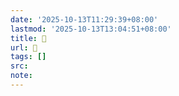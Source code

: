 ```yaml
---
date: '2025-10-13T11:29:39+08:00'
lastmod: '2025-10-13T13:04:51+08:00'
title: 󰢞
url: 󰢞
tags: []
src:
note:
---
```

